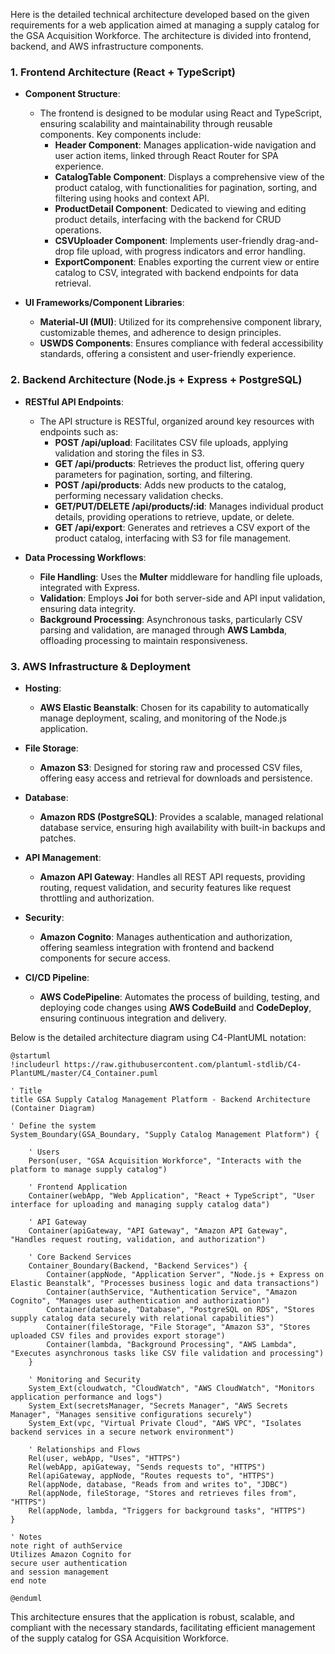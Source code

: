 Here is the detailed technical architecture developed based on the given requirements for a web application aimed at managing a supply catalog for the GSA Acquisition Workforce. The architecture is divided into frontend, backend, and AWS infrastructure components.

### 1. **Frontend Architecture (React + TypeScript)**

- **Component Structure**:
  - The frontend is designed to be modular using React and TypeScript, ensuring scalability and maintainability through reusable components. Key components include:
    - **Header Component**: Manages application-wide navigation and user action items, linked through React Router for SPA experience.
    - **CatalogTable Component**: Displays a comprehensive view of the product catalog, with functionalities for pagination, sorting, and filtering using hooks and context API.
    - **ProductDetail Component**: Dedicated to viewing and editing product details, interfacing with the backend for CRUD operations.
    - **CSVUploader Component**: Implements user-friendly drag-and-drop file upload, with progress indicators and error handling.
    - **ExportComponent**: Enables exporting the current view or entire catalog to CSV, integrated with backend endpoints for data retrieval.

- **UI Frameworks/Component Libraries**:
  - **Material-UI (MUI)**: Utilized for its comprehensive component library, customizable themes, and adherence to design principles.
  - **USWDS Components**: Ensures compliance with federal accessibility standards, offering a consistent and user-friendly experience.

### 2. **Backend Architecture (Node.js + Express + PostgreSQL)**

- **RESTful API Endpoints**:
  - The API structure is RESTful, organized around key resources with endpoints such as:
    - **POST /api/upload**: Facilitates CSV file uploads, applying validation and storing the files in S3.
    - **GET /api/products**: Retrieves the product list, offering query parameters for pagination, sorting, and filtering.
    - **POST /api/products**: Adds new products to the catalog, performing necessary validation checks.
    - **GET/PUT/DELETE /api/products/:id**: Manages individual product details, providing operations to retrieve, update, or delete.
    - **GET /api/export**: Generates and retrieves a CSV export of the product catalog, interfacing with S3 for file management.

- **Data Processing Workflows**:
  - **File Handling**: Uses the **Multer** middleware for handling file uploads, integrated with Express.
  - **Validation**: Employs **Joi** for both server-side and API input validation, ensuring data integrity.
  - **Background Processing**: Asynchronous tasks, particularly CSV parsing and validation, are managed through **AWS Lambda**, offloading processing to maintain responsiveness.

### 3. **AWS Infrastructure & Deployment**

- **Hosting**:
  - **AWS Elastic Beanstalk**: Chosen for its capability to automatically manage deployment, scaling, and monitoring of the Node.js application.

- **File Storage**:
  - **Amazon S3**: Designed for storing raw and processed CSV files, offering easy access and retrieval for downloads and persistence.

- **Database**:
  - **Amazon RDS (PostgreSQL)**: Provides a scalable, managed relational database service, ensuring high availability with built-in backups and patches.

- **API Management**:
  - **Amazon API Gateway**: Handles all REST API requests, providing routing, request validation, and security features like request throttling and authorization.

- **Security**:
  - **Amazon Cognito**: Manages authentication and authorization, offering seamless integration with frontend and backend components for secure access.

- **CI/CD Pipeline**:
  - **AWS CodePipeline**: Automates the process of building, testing, and deploying code changes using **AWS CodeBuild** and **CodeDeploy**, ensuring continuous integration and delivery.

Below is the detailed architecture diagram using C4-PlantUML notation:

```plantuml
@startuml
!includeurl https://raw.githubusercontent.com/plantuml-stdlib/C4-PlantUML/master/C4_Container.puml

' Title
title GSA Supply Catalog Management Platform - Backend Architecture (Container Diagram)

' Define the system
System_Boundary(GSA_Boundary, "Supply Catalog Management Platform") {

    ' Users
    Person(user, "GSA Acquisition Workforce", "Interacts with the platform to manage supply catalog")

    ' Frontend Application
    Container(webApp, "Web Application", "React + TypeScript", "User interface for uploading and managing supply catalog data")

    ' API Gateway
    Container(apiGateway, "API Gateway", "Amazon API Gateway", "Handles request routing, validation, and authorization")

    ' Core Backend Services
    Container_Boundary(Backend, "Backend Services") {
        Container(appNode, "Application Server", "Node.js + Express on Elastic Beanstalk", "Processes business logic and data transactions")
        Container(authService, "Authentication Service", "Amazon Cognito", "Manages user authentication and authorization")
        Container(database, "Database", "PostgreSQL on RDS", "Stores supply catalog data securely with relational capabilities")
        Container(fileStorage, "File Storage", "Amazon S3", "Stores uploaded CSV files and provides export storage")
        Container(lambda, "Background Processing", "AWS Lambda", "Executes asynchronous tasks like CSV file validation and processing")
    }

    ' Monitoring and Security
    System_Ext(cloudwatch, "CloudWatch", "AWS CloudWatch", "Monitors application performance and logs")
    System_Ext(secretsManager, "Secrets Manager", "AWS Secrets Manager", "Manages sensitive configurations securely")
    System_Ext(vpc, "Virtual Private Cloud", "AWS VPC", "Isolates backend services in a secure network environment")

    ' Relationships and Flows
    Rel(user, webApp, "Uses", "HTTPS")
    Rel(webApp, apiGateway, "Sends requests to", "HTTPS")
    Rel(apiGateway, appNode, "Routes requests to", "HTTPS")
    Rel(appNode, database, "Reads from and writes to", "JDBC")
    Rel(appNode, fileStorage, "Stores and retrieves files from", "HTTPS")
    Rel(appNode, lambda, "Triggers for background tasks", "HTTPS")
}

' Notes
note right of authService
Utilizes Amazon Cognito for
secure user authentication
and session management
end note

@enduml
```

This architecture ensures that the application is robust, scalable, and compliant with the necessary standards, facilitating efficient management of the supply catalog for GSA Acquisition Workforce.